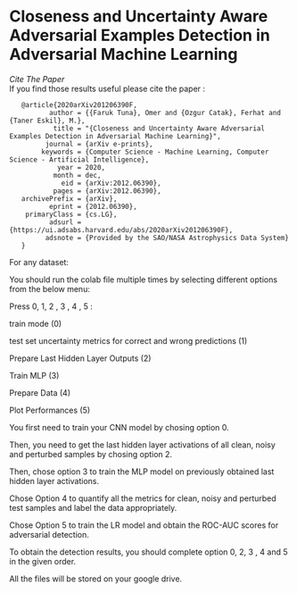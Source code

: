 # Closeness and Uncertainty Aware Adversarial Examples Detection in Adversarial Machine Learning

*Cite The Paper*  
If you find those results useful please cite the paper :

       @article{2020arXiv201206390F,
              author = {{Faruk Tuna}, Omer and {Ozgur Catak}, Ferhat and {Taner Eskil}, M.},
               title = "{Closeness and Uncertainty Aware Adversarial Examples Detection in Adversarial Machine Learning}",
             journal = {arXiv e-prints},
            keywords = {Computer Science - Machine Learning, Computer Science - Artificial Intelligence},
                year = 2020,
               month = dec,
                 eid = {arXiv:2012.06390},
               pages = {arXiv:2012.06390},
       archivePrefix = {arXiv},
              eprint = {2012.06390},
        primaryClass = {cs.LG},
              adsurl = {https://ui.adsabs.harvard.edu/abs/2020arXiv201206390F},
             adsnote = {Provided by the SAO/NASA Astrophysics Data System}
       }

For any dataset:

You should run the colab file multiple times by selecting different options from the below menu:

Press 0, 1, 2 , 3 , 4 , 5 :

train mode (0)

test set uncertainty metrics for correct and wrong predictions (1)

Prepare Last Hidden Layer Outputs (2)

Train MLP (3)

Prepare Data (4)

Plot Performances (5)


You first need to train your CNN model by chosing option 0.

Then, you need to get the last hidden layer activations of all clean, noisy and perturbed samples by chosing option 2.

Then, chose option 3 to train the MLP model on previously obtained last hidden layer activations.

Chose Option 4 to quantify all the metrics for clean, noisy and perturbed test samples and label the data appropriately.

Chose Option 5 to train the LR model and obtain the ROC-AUC scores for adversarial detection.

To obtain the detection results, you should complete option 0, 2, 3 , 4 and 5 in the given order.

All the files will be stored on your google drive. 



